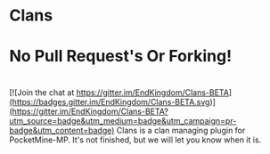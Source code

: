 # Clans
# No Pull Request's Or Forking!
#

[![Join the chat at https://gitter.im/EndKingdom/Clans-BETA](https://badges.gitter.im/EndKingdom/Clans-BETA.svg)](https://gitter.im/EndKingdom/Clans-BETA?utm_source=badge&utm_medium=badge&utm_campaign=pr-badge&utm_content=badge)
 Clans is a clan managing plugin for PocketMine-MP. It's not finished, but we will let you know when it is.
